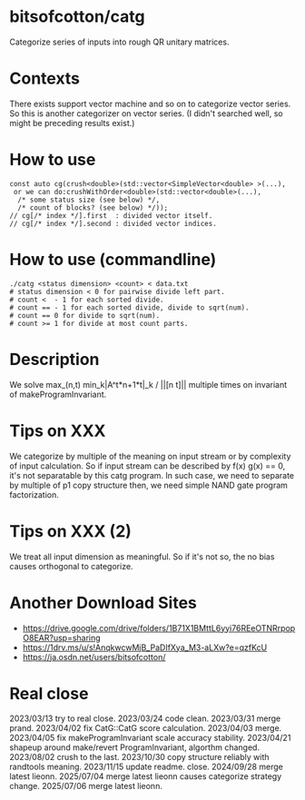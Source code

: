 # bitsofcotton/catg
Categorize series of inputs into rough QR unitary matrices.

# Contexts
There exists support vector machine and so on to categorize vector series.  
So this is another categorizer on vector series. (I didn't searched well, so might be preceding results exist.)

# How to use
    const auto cg(crush<double>(std::vector<SimpleVector<double> >(...),
     or we can do:crushWithOrder<double>(std::vector<double>(...),
      /* some status size (see below) */,
      /* count of blocks? (see below) */));
    // cg[/* index */].first  : divided vector itself.
    // cg[/* index */].second : divided vector indices.

# How to use (commandline)
    ./catg <status dimension> <count> < data.txt
    # status dimension < 0 for pairwise divide left part.
    # count <  - 1 for each sorted divide.
    # count == - 1 for each sorted divide, divide to sqrt(num).
    # count == 0 for divide to sqrt(num).
    # count >= 1 for divide at most count parts.

# Description
We solve max_(n,t) min_k|A^t\*n+1\*t|\_k / ||\[n t\]|| multiple times on invariant of makeProgramInvariant.

# Tips on XXX
We categorize by multiple of the meaning on input stream or by complexity of input calculation. So if input stream can be described by f(x) g(x) == 0, it's not separatable by this catg program. In such case, we need to separate by multiple of p1 copy structure then, we need simple NAND gate program factorization.

# Tips on XXX (2)
We treat all input dimension as meaningful.
So if it's not so, the no bias causes orthogonal to categorize.

# Another Download Sites
* https://drive.google.com/drive/folders/1B71X1BMttL6yyi76REeOTNRrpopO8EAR?usp=sharing
* https://1drv.ms/u/s!AnqkwcwMjB_PaDIfXya_M3-aLXw?e=qzfKcU
* https://ja.osdn.net/users/bitsofcotton/

# Real close
2023/03/13 try to real close.
2023/03/24 code clean.
2023/03/31 merge prand.
2023/04/02 fix CatG::CatG score calculation.
2023/04/03 merge.
2023/04/05 fix makeProgramInvariant scale accuracy stability.
2023/04/21 shapeup around make/revert ProgramInvariant, algorthm changed.
2023/08/02 crush to the last.
2023/10/30 copy structure reliably with randtools meaning.
2023/11/15 update readme. close.
2024/09/28 merge latest lieonn.
2025/07/04 merge latest lieonn causes categorize strategy change.
2025/07/06 merge latest lieonn.

